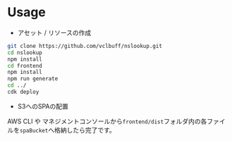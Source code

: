 # Usage

- アセット / リソースの作成

```bash
git clone https://github.com/vclbuff/nslookup.git
cd nslookup
npm install
cd frontend
npm install
npm run generate
cd ../
cdk deploy
```

- S3へのSPAの配置

AWS CLI や マネジメントコンソールから`frontend/dist`フォルダ内の各ファイルを`spaBucket`へ格納したら完了です。
